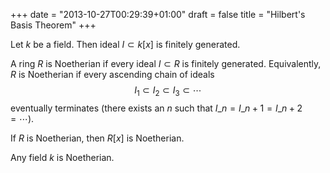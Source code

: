 +++
date = "2013-10-27T00:29:39+01:00"
draft = false
title = "Hilbert's Basis Theorem"
+++

Let $k$ be a field. Then ideal $I \subset k[x]$ is finitely generated.

A ring $R$ is Noetherian if every ideal $I \subset R$ is finitely generated.
Equivalently, $R$ is Noetherian if every ascending chain of ideals
$$I_1 \subset I_2 \subset I_3 \subset \cdots$$
eventually terminates (there exists an $n$ such that $I\_n = I\_{n+1} = I\_{n+2} = \cdots$).

If $R$ is Noetherian, then $R[x]$ is Noetherian.

Any field $k$ is Noetherian.
